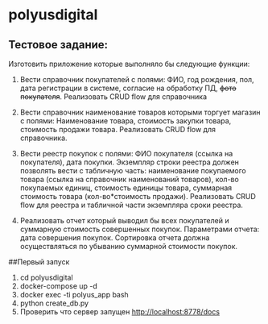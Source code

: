 # polyusdigital

## Тестовое задание:

Изготовить приложение которые выполняло бы следующие функции:

 1.  Вести справочник покупателей с полями: ФИО, год рождения, пол, дата регистрации в системе, согласие на обработку ПД, ~~фото покупателя~~. Реализовать CRUD flow для справочника
 
 2. Вести справочник наименование товаров которыми торгует магазин с полями: Наименование товара, стоимость закупки товара, стоимость продажи товара.  Реализовать CRUD flow для справочника.
 
 3. Вести реестр покупок с полями: ФИО покупателя (ссылка на покупателя), дата покупки. Экземпляр строки реестра должен позволять вести с табличную часть: наименование покупаемого товара (ссылка на справочник наименований товаров), кол-во покупаемых единиц, стоимость единицы товара, суммарная стоимость товара (кол-во*стоимость продажи). Реализовать CRUD flow для реестра и табличной части экземпляра сроки реестра.
 4. Реализовать отчет который выводил бы всех покупателей и суммарную стоимость совершенных покупок. Параметрами отчета: дата совершения покупок. Сортировка отчета должна осуществляться по убыванию суммарной стоимости покупок.

##Первый запуск
1. cd polyusdigital
2. docker-compose up -d
3. docker exec -ti polyus_app bash
4. python create_db.py
5. Проверить что сервер запущен [http://localhost:8778/docs](http://localhost:8778/docs) 

